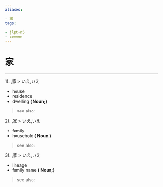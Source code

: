 ```yaml
---
aliases:
    
- 家
tags:
    
- jlpt-n5
- common
---
```


# 家
---
1).
,家 > いえ,いえ

- house
- residence
- dwelling
**( Noun;)**
> see also: 
            
2).
,家 > いえ,いえ

- family
- household
**( Noun;)**
> see also: 
            
3).
,家 > いえ,いえ

- lineage
- family name
**( Noun;)**
> see also: 
            